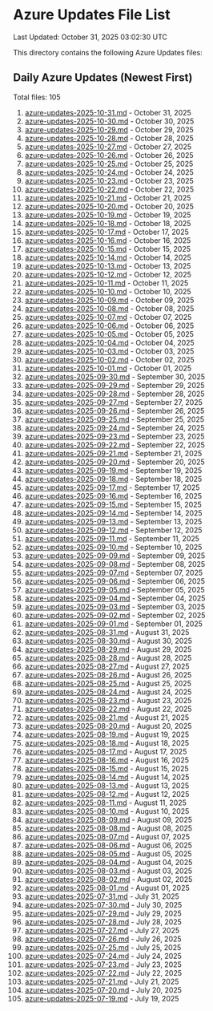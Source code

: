 # Azure Updates File List

Last Updated: October 31, 2025 03:02:30 UTC

This directory contains the following Azure Updates files:

## Daily Azure Updates (Newest First)

Total files: 105

1. [azure-updates-2025-10-31.md](./azure-updates-2025-10-31.md) - October 31, 2025
2. [azure-updates-2025-10-30.md](./azure-updates-2025-10-30.md) - October 30, 2025
3. [azure-updates-2025-10-29.md](./azure-updates-2025-10-29.md) - October 29, 2025
4. [azure-updates-2025-10-28.md](./azure-updates-2025-10-28.md) - October 28, 2025
5. [azure-updates-2025-10-27.md](./azure-updates-2025-10-27.md) - October 27, 2025
6. [azure-updates-2025-10-26.md](./azure-updates-2025-10-26.md) - October 26, 2025
7. [azure-updates-2025-10-25.md](./azure-updates-2025-10-25.md) - October 25, 2025
8. [azure-updates-2025-10-24.md](./azure-updates-2025-10-24.md) - October 24, 2025
9. [azure-updates-2025-10-23.md](./azure-updates-2025-10-23.md) - October 23, 2025
10. [azure-updates-2025-10-22.md](./azure-updates-2025-10-22.md) - October 22, 2025
11. [azure-updates-2025-10-21.md](./azure-updates-2025-10-21.md) - October 21, 2025
12. [azure-updates-2025-10-20.md](./azure-updates-2025-10-20.md) - October 20, 2025
13. [azure-updates-2025-10-19.md](./azure-updates-2025-10-19.md) - October 19, 2025
14. [azure-updates-2025-10-18.md](./azure-updates-2025-10-18.md) - October 18, 2025
15. [azure-updates-2025-10-17.md](./azure-updates-2025-10-17.md) - October 17, 2025
16. [azure-updates-2025-10-16.md](./azure-updates-2025-10-16.md) - October 16, 2025
17. [azure-updates-2025-10-15.md](./azure-updates-2025-10-15.md) - October 15, 2025
18. [azure-updates-2025-10-14.md](./azure-updates-2025-10-14.md) - October 14, 2025
19. [azure-updates-2025-10-13.md](./azure-updates-2025-10-13.md) - October 13, 2025
20. [azure-updates-2025-10-12.md](./azure-updates-2025-10-12.md) - October 12, 2025
21. [azure-updates-2025-10-11.md](./azure-updates-2025-10-11.md) - October 11, 2025
22. [azure-updates-2025-10-10.md](./azure-updates-2025-10-10.md) - October 10, 2025
23. [azure-updates-2025-10-09.md](./azure-updates-2025-10-09.md) - October 09, 2025
24. [azure-updates-2025-10-08.md](./azure-updates-2025-10-08.md) - October 08, 2025
25. [azure-updates-2025-10-07.md](./azure-updates-2025-10-07.md) - October 07, 2025
26. [azure-updates-2025-10-06.md](./azure-updates-2025-10-06.md) - October 06, 2025
27. [azure-updates-2025-10-05.md](./azure-updates-2025-10-05.md) - October 05, 2025
28. [azure-updates-2025-10-04.md](./azure-updates-2025-10-04.md) - October 04, 2025
29. [azure-updates-2025-10-03.md](./azure-updates-2025-10-03.md) - October 03, 2025
30. [azure-updates-2025-10-02.md](./azure-updates-2025-10-02.md) - October 02, 2025
31. [azure-updates-2025-10-01.md](./azure-updates-2025-10-01.md) - October 01, 2025
32. [azure-updates-2025-09-30.md](./azure-updates-2025-09-30.md) - September 30, 2025
33. [azure-updates-2025-09-29.md](./azure-updates-2025-09-29.md) - September 29, 2025
34. [azure-updates-2025-09-28.md](./azure-updates-2025-09-28.md) - September 28, 2025
35. [azure-updates-2025-09-27.md](./azure-updates-2025-09-27.md) - September 27, 2025
36. [azure-updates-2025-09-26.md](./azure-updates-2025-09-26.md) - September 26, 2025
37. [azure-updates-2025-09-25.md](./azure-updates-2025-09-25.md) - September 25, 2025
38. [azure-updates-2025-09-24.md](./azure-updates-2025-09-24.md) - September 24, 2025
39. [azure-updates-2025-09-23.md](./azure-updates-2025-09-23.md) - September 23, 2025
40. [azure-updates-2025-09-22.md](./azure-updates-2025-09-22.md) - September 22, 2025
41. [azure-updates-2025-09-21.md](./azure-updates-2025-09-21.md) - September 21, 2025
42. [azure-updates-2025-09-20.md](./azure-updates-2025-09-20.md) - September 20, 2025
43. [azure-updates-2025-09-19.md](./azure-updates-2025-09-19.md) - September 19, 2025
44. [azure-updates-2025-09-18.md](./azure-updates-2025-09-18.md) - September 18, 2025
45. [azure-updates-2025-09-17.md](./azure-updates-2025-09-17.md) - September 17, 2025
46. [azure-updates-2025-09-16.md](./azure-updates-2025-09-16.md) - September 16, 2025
47. [azure-updates-2025-09-15.md](./azure-updates-2025-09-15.md) - September 15, 2025
48. [azure-updates-2025-09-14.md](./azure-updates-2025-09-14.md) - September 14, 2025
49. [azure-updates-2025-09-13.md](./azure-updates-2025-09-13.md) - September 13, 2025
50. [azure-updates-2025-09-12.md](./azure-updates-2025-09-12.md) - September 12, 2025
51. [azure-updates-2025-09-11.md](./azure-updates-2025-09-11.md) - September 11, 2025
52. [azure-updates-2025-09-10.md](./azure-updates-2025-09-10.md) - September 10, 2025
53. [azure-updates-2025-09-09.md](./azure-updates-2025-09-09.md) - September 09, 2025
54. [azure-updates-2025-09-08.md](./azure-updates-2025-09-08.md) - September 08, 2025
55. [azure-updates-2025-09-07.md](./azure-updates-2025-09-07.md) - September 07, 2025
56. [azure-updates-2025-09-06.md](./azure-updates-2025-09-06.md) - September 06, 2025
57. [azure-updates-2025-09-05.md](./azure-updates-2025-09-05.md) - September 05, 2025
58. [azure-updates-2025-09-04.md](./azure-updates-2025-09-04.md) - September 04, 2025
59. [azure-updates-2025-09-03.md](./azure-updates-2025-09-03.md) - September 03, 2025
60. [azure-updates-2025-09-02.md](./azure-updates-2025-09-02.md) - September 02, 2025
61. [azure-updates-2025-09-01.md](./azure-updates-2025-09-01.md) - September 01, 2025
62. [azure-updates-2025-08-31.md](./azure-updates-2025-08-31.md) - August 31, 2025
63. [azure-updates-2025-08-30.md](./azure-updates-2025-08-30.md) - August 30, 2025
64. [azure-updates-2025-08-29.md](./azure-updates-2025-08-29.md) - August 29, 2025
65. [azure-updates-2025-08-28.md](./azure-updates-2025-08-28.md) - August 28, 2025
66. [azure-updates-2025-08-27.md](./azure-updates-2025-08-27.md) - August 27, 2025
67. [azure-updates-2025-08-26.md](./azure-updates-2025-08-26.md) - August 26, 2025
68. [azure-updates-2025-08-25.md](./azure-updates-2025-08-25.md) - August 25, 2025
69. [azure-updates-2025-08-24.md](./azure-updates-2025-08-24.md) - August 24, 2025
70. [azure-updates-2025-08-23.md](./azure-updates-2025-08-23.md) - August 23, 2025
71. [azure-updates-2025-08-22.md](./azure-updates-2025-08-22.md) - August 22, 2025
72. [azure-updates-2025-08-21.md](./azure-updates-2025-08-21.md) - August 21, 2025
73. [azure-updates-2025-08-20.md](./azure-updates-2025-08-20.md) - August 20, 2025
74. [azure-updates-2025-08-19.md](./azure-updates-2025-08-19.md) - August 19, 2025
75. [azure-updates-2025-08-18.md](./azure-updates-2025-08-18.md) - August 18, 2025
76. [azure-updates-2025-08-17.md](./azure-updates-2025-08-17.md) - August 17, 2025
77. [azure-updates-2025-08-16.md](./azure-updates-2025-08-16.md) - August 16, 2025
78. [azure-updates-2025-08-15.md](./azure-updates-2025-08-15.md) - August 15, 2025
79. [azure-updates-2025-08-14.md](./azure-updates-2025-08-14.md) - August 14, 2025
80. [azure-updates-2025-08-13.md](./azure-updates-2025-08-13.md) - August 13, 2025
81. [azure-updates-2025-08-12.md](./azure-updates-2025-08-12.md) - August 12, 2025
82. [azure-updates-2025-08-11.md](./azure-updates-2025-08-11.md) - August 11, 2025
83. [azure-updates-2025-08-10.md](./azure-updates-2025-08-10.md) - August 10, 2025
84. [azure-updates-2025-08-09.md](./azure-updates-2025-08-09.md) - August 09, 2025
85. [azure-updates-2025-08-08.md](./azure-updates-2025-08-08.md) - August 08, 2025
86. [azure-updates-2025-08-07.md](./azure-updates-2025-08-07.md) - August 07, 2025
87. [azure-updates-2025-08-06.md](./azure-updates-2025-08-06.md) - August 06, 2025
88. [azure-updates-2025-08-05.md](./azure-updates-2025-08-05.md) - August 05, 2025
89. [azure-updates-2025-08-04.md](./azure-updates-2025-08-04.md) - August 04, 2025
90. [azure-updates-2025-08-03.md](./azure-updates-2025-08-03.md) - August 03, 2025
91. [azure-updates-2025-08-02.md](./azure-updates-2025-08-02.md) - August 02, 2025
92. [azure-updates-2025-08-01.md](./azure-updates-2025-08-01.md) - August 01, 2025
93. [azure-updates-2025-07-31.md](./azure-updates-2025-07-31.md) - July 31, 2025
94. [azure-updates-2025-07-30.md](./azure-updates-2025-07-30.md) - July 30, 2025
95. [azure-updates-2025-07-29.md](./azure-updates-2025-07-29.md) - July 29, 2025
96. [azure-updates-2025-07-28.md](./azure-updates-2025-07-28.md) - July 28, 2025
97. [azure-updates-2025-07-27.md](./azure-updates-2025-07-27.md) - July 27, 2025
98. [azure-updates-2025-07-26.md](./azure-updates-2025-07-26.md) - July 26, 2025
99. [azure-updates-2025-07-25.md](./azure-updates-2025-07-25.md) - July 25, 2025
100. [azure-updates-2025-07-24.md](./azure-updates-2025-07-24.md) - July 24, 2025
101. [azure-updates-2025-07-23.md](./azure-updates-2025-07-23.md) - July 23, 2025
102. [azure-updates-2025-07-22.md](./azure-updates-2025-07-22.md) - July 22, 2025
103. [azure-updates-2025-07-21.md](./azure-updates-2025-07-21.md) - July 21, 2025
104. [azure-updates-2025-07-20.md](./azure-updates-2025-07-20.md) - July 20, 2025
105. [azure-updates-2025-07-19.md](./azure-updates-2025-07-19.md) - July 19, 2025
